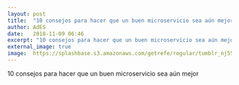 ```yaml
---
layout: post
title:  "10 consejos para hacer que un buen microservicio sea aún mejor"
author: AdES
date:   2018-11-09 06:46
excerpt: "10 consejos para hacer que un buen microservicio sea aún mejor"
external_image: true
image:  https://splashbase.s3.amazonaws.com/getrefe/regular/tumblr_nj555tpbQl1slhhf0o1_1280.jpg
---
```

10 consejos para hacer que un buen microservicio sea aún mejor